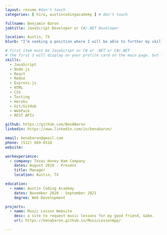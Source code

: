 ```yaml
---
layout: resume #don't touch
categories: [ hire, austincodingacademy ] # don't touch

fullname: Benjamin Baron
jobtitle: JavaScript Developer or C#/.NET Developer

location: Austin, TX
blurb: "I’m seeking a position where I will be able to further my skills as a web developer and add to a positive work environment. I’m highly motivated to overcome obstacles that may introduce themselves."

# first item must be JavaScript or C# or .NET or C#/.NET
# the first 3 will display on your profile card on the main page. but list as many as you want, they will be all be visible on your individual profile page
skills:
  - JavaScript
  - Node.js
  - React
  - Redux
  - Express.js
  - HTML
  - CSS
  - Testing
  - Heroku
  - Git/GitHub
  - WebPack
  - REST APIs

github: https://github.com/BenABaron
linkedin: https://www.linkedin.com/in/benabaron/

email: benabaron@gmail.com
phone: (512) 669-0318
website:

workexperience:
  - company: Texas Honey Ham Company
    dates: August 2018 - Present
    title: Manager
    location: Austin, TX

education:
  - name: Austin Coding Academy
    dates: November 2020 - September 2021
    degree: Web Development

projects:
  - name: Music Lesson Website
    desc: a site to request music lessons for my good friend, Gabe.
    url: https://benabaron.github.io/MusicLessonApp/

---
```

